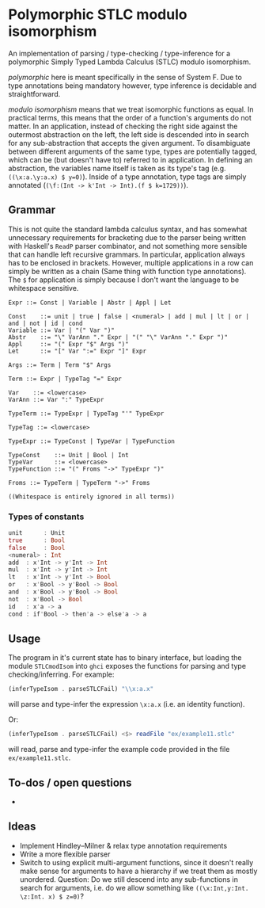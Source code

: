 # Polymorphic STLC modulo isomorphism

An implementation of parsing / type-checking / type-inference for a polymorphic Simply Typed Lambda Calculus (STLC) modulo isomorphism.

_polymorphic_ here is meant specifically in the sense of System F. Due to type annotations being mandatory however, type inference is decidable and straightforward.

_modulo isomorphism_ means that we treat isomorphic functions as equal. In practical terms, this means that the order of a function's arguments do not matter. In an application, instead of checking the right side against the outermost abstraction on the left, the left side is descended into in search for any sub-abstraction that accepts the given argument. To disambiguate between different arguments of the same type, types are potentially tagged, which can be (but doesn't have to) referred to in application. In defining an abstraction, the variables name itself is taken as its type's tag (e.g. `((\x:a.\y:a.x) $ y=0)`). Inside of a type annotation, type tags are simply annotated (`(\f:(Int -> k'Int -> Int).(f $ k=1729))`).


## Grammar

This is not quite the standard lambda calculus syntax, and has somewhat unnecessary requirements for bracketing due to the parser being written with Haskell's `ReadP` parser combinator, and not something more sensible that can handle left recursive grammars. In particular, application always has to be enclosed in brackets. However, multiple applications in a row can simply be written as a chain (Same thing with function type annotations). The `$` for application is simply because I don't want the language to be whitespace sensitive.

```ebnf
Expr ::= Const | Variable | Abstr | Appl | Let

Const    ::= unit | true | false | <numeral> | add | mul | lt | or | and | not | id | cond
Variable ::= Var | "(" Var ")"
Abstr    ::= "\" VarAnn "." Expr | "(" "\" VarAnn "." Expr ")"
Appl     ::= "(" Expr "$" Args ")"
Let      ::= "[" Var ":=" Expr "]" Expr

Args ::= Term | Term "$" Args

Term ::= Expr | TypeTag "=" Expr

Var    ::= <lowercase>
VarAnn ::= Var ":" TypeExpr

TypeTerm ::= TypeExpr | TypeTag "'" TypeExpr

TypeTag ::= <lowercase>

TypeExpr ::= TypeConst | TypeVar | TypeFunction

TypeConst    ::= Unit | Bool | Int
TypeVar      ::= <lowercase>
TypeFunction ::= "(" Froms "->" TypeExpr ")"

Froms ::= TypeTerm | TypeTerm "->" Froms

((Whitespace is entirely ignored in all terms))
```

### Types of constants

```julia
unit      : Unit
true      : Bool
false     : Bool
<numeral> : Int
add  : x'Int -> y'Int -> Int
mul  : x'Int -> y'Int -> Int
lt   : x'Int -> y'Int -> Bool
or   : x'Bool -> y'Bool -> Bool
and  : x'Bool -> y'Bool -> Bool
not  : x'Bool -> Bool
id   : x'a -> a 
cond : if'Bool -> then'a -> else'a -> a
```

## Usage

The program in it's current state has to binary interface, but loading the module `STLCmodIsom` into `ghci` exposes the functions for parsing and type checking/inferring. For example:

```hs
(inferTypeIsom . parseSTLCFail) "\\x:a.x"
```

will parse and type-infer the expression `\x:a.x` (i.e. an identity function).

Or:

```hs
(inferTypeIsom . parseSTLCFail) <$> readFile "ex/example11.stlc"
```

will read, parse and type-infer the example code provided in the file `ex/example11.stlc`.


## To-dos / open questions

-


## Ideas

- Implement Hindley–Milner & relax type annotation requirements
- Write a more flexible parser
- Switch to using explicit multi-argument functions, since it doesn't really make sense for arguments to have a hierarchy if we treat them as mostly unordered. Question: Do we still descend into any sub-functions in search for arguments, i.e. do we allow something like `((\x:Int,y:Int. \z:Int. x) $ z=0)`?

